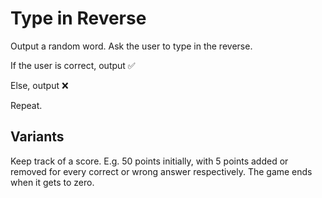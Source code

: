 # Type in Reverse

Output a random word. Ask the user to type in the reverse.

If the user is correct, output ✅

Else, output ❌

Repeat.

## Variants

Keep track of a score. E.g. 50 points initially, with 5 points added or removed for every correct or wrong answer respectively. The game ends when it gets to zero.